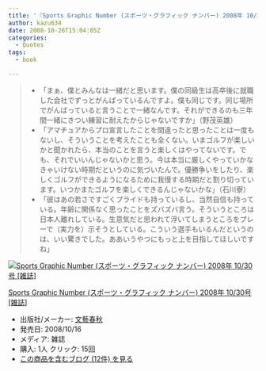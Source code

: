 ```yaml
---
title: '『Sports Graphic Number (スポーツ・グラフィック ナンバー) 2008年 10/30号 [雑誌]』で気になった部分'
author: kazu634
date: 2008-10-26T15:04:05Z
categories:
  - Quotes
tags:
  - book

---
```

<div class="section">
<blockquote>
<ul>
<li>
        「まぁ、僕とみんなは一緒だと思います。僕の同級生は高卒後に就職した会社でずっとがんばっているんですよ。僕も同じです。同じ場所でがんばっていると言うことで一緒なんです。それができるのも三年間一緒にきつい練習に耐えたからじゃないですか」（野茂英雄）
</li>
<li>
        「アマチュアからプロ宣言したことを間違ったと思ったことは一度もないし、そういうことを考えたことも全くない。いまゴルフが楽しいかと聞かれたら、本当のことを言うと楽しくはやってないです。でも、それでいいんじゃないかと思う。今は本当に厳しくやっていかなきゃいけない時期だというのに気づいたんで。優勝争いをしたり、楽しくゴルフができるようになるために我慢する時期だと割り切っています。いつかまたゴルフを楽しくできるんじゃないかな」（石川寮）
</li>
<li>
        「彼はあの若さですごくプライドも持っているし、当然自信も持っている。年齢に関係なく思ったことをズバズバ言う。そういうところは日本人離れしている。生意気だと思われて浮いてしまうところをプレーで（実力を）示そうとしている。こういう選手もいるんだというのは、いい驚きでした。ああいうやつにもっと上を目指してほしいですね」
</li>
</ul>
</blockquote>
  
<div class="hatena-asin-detail">
<a href="http://www.amazon.co.jp/dp/B001HKAHEG/?tag=hatena_st1-22&ascsubtag=d-7ibv" onclick="__gaTracker('send', 'event', 'outbound-article', 'http://www.amazon.co.jp/dp/B001HKAHEG/?tag=hatena_st1-22&ascsubtag=d-7ibv', '');"><img src="https://images-na.ssl-images-amazon.com/images/I/51ZfRKIOXZL._SL160_.jpg" class="hatena-asin-detail-image" alt="Sports Graphic Number (スポーツ・グラフィック ナンバー) 2008年 10/30号 [雑誌]" title="Sports Graphic Number (スポーツ・グラフィック ナンバー) 2008年 10/30号 [雑誌]" /></a></p> 
    
<div class="hatena-asin-detail-info">
<p class="hatena-asin-detail-title">
<a href="http://www.amazon.co.jp/dp/B001HKAHEG/?tag=hatena_st1-22&ascsubtag=d-7ibv" onclick="__gaTracker('send', 'event', 'outbound-article', 'http://www.amazon.co.jp/dp/B001HKAHEG/?tag=hatena_st1-22&ascsubtag=d-7ibv', 'Sports Graphic Number (スポーツ・グラフィック ナンバー) 2008年 10/30号 [雑誌]');">Sports Graphic Number (スポーツ・グラフィック ナンバー) 2008年 10/30号 [雑誌]</a>
</p>
      
<ul>
<li>
<span class="hatena-asin-detail-label">出版社/メーカー:</span> <a href="http://d.hatena.ne.jp/keyword/%CA%B8%E9%BA%BD%D5%BD%A9" onclick="__gaTracker('send', 'event', 'outbound-article', 'http://d.hatena.ne.jp/keyword/%CA%B8%E9%BA%BD%D5%BD%A9', '文藝春秋');" class="keyword">文藝春秋</a>
</li>
<li>
<span class="hatena-asin-detail-label">発売日:</span> 2008/10/16
</li>
<li>
<span class="hatena-asin-detail-label">メディア:</span> 雑誌
</li>
<li>
<span class="hatena-asin-detail-label">購入</span>: 1人 <span class="hatena-asin-detail-label">クリック</span>: 15回
</li>
<li>
<a href="http://d.hatena.ne.jp/asin/B001HKAHEG" onclick="__gaTracker('send', 'event', 'outbound-article', 'http://d.hatena.ne.jp/asin/B001HKAHEG', 'この商品を含むブログ (12件) を見る');" target="_blank">この商品を含むブログ (12件) を見る</a>
</li>
</ul>
</div>
    
<div class="hatena-asin-detail-foot">
</div>
</div>
</div>
